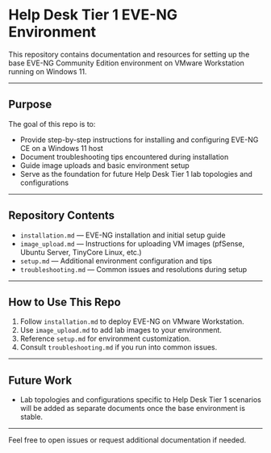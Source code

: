 # Help Desk Tier 1 EVE-NG Environment

This repository contains documentation and resources for setting up the base EVE-NG Community Edition environment on VMware Workstation running on Windows 11.

---

## Purpose

The goal of this repo is to:

- Provide step-by-step instructions for installing and configuring EVE-NG CE on a Windows 11 host  
- Document troubleshooting tips encountered during installation  
- Guide image uploads and basic environment setup  
- Serve as the foundation for future Help Desk Tier 1 lab topologies and configurations  

---

## Repository Contents

- `installation.md` — EVE-NG installation and initial setup guide  
- `image_upload.md` — Instructions for uploading VM images (pfSense, Ubuntu Server, TinyCore Linux, etc.)  
- `setup.md` — Additional environment configuration and tips  
- `troubleshooting.md` — Common issues and resolutions during setup  

---

## How to Use This Repo

1. Follow `installation.md` to deploy EVE-NG on VMware Workstation.  
2. Use `image_upload.md` to add lab images to your environment.  
3. Reference `setup.md` for environment customization.  
4. Consult `troubleshooting.md` if you run into common issues.  

---

## Future Work

- Lab topologies and configurations specific to Help Desk Tier 1 scenarios will be added as separate documents once the base environment is stable.

---

Feel free to open issues or request additional documentation if needed.

